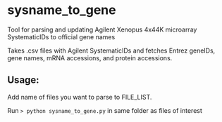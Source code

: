 # sysname_to_gene
Tool for parsing and updating Agilent Xenopus 4x44K microarray SystematicIDs to official gene names

Takes .csv files with Agilent SystematicIDs and fetches Entrez geneIDs, gene names, mRNA accessions, and protein accessions.


## Usage:

Add name of files you want to parse to FILE_LIST.

Run ```> python sysname_to_gene.py``` in same folder as files of interest
